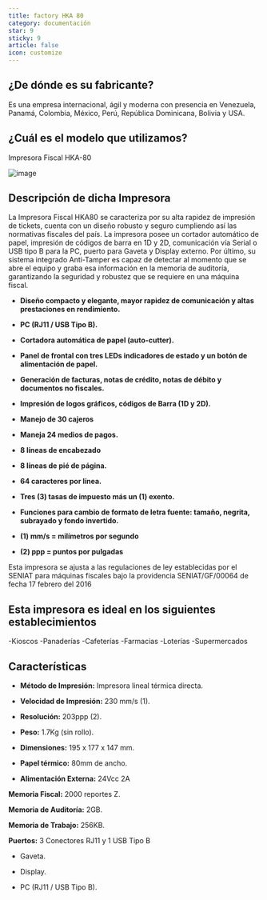 ```yaml
---
title: factory HKA 80
category: documentación
star: 9
sticky: 9
article: false
icon: customize
---
```



**¿De dónde es su fabricante?**
--

Es una empresa internacional, ágil y moderna con presencia en Venezuela, Panamá, Colombia, México, Perú, República Dominicana, Bolivia y USA. 

**¿Cuál es el modelo que utilizamos?**
-

 Impresora Fiscal HKA-80

 ![image](https://thefactoryhka.com/tfhkaBancoImagenesSitesNew/public/productos/hka80/images/15v_hka80medium.jpg)


 **Descripción de dicha Impresora**
 -

 La Impresora Fiscal HKA80 se caracteriza por su alta rapidez de impresión de tickets, cuenta con un diseño robusto y seguro cumpliendo así las normativas fiscales del país. La impresora posee un cortador automático de papel, impresión de códigos de barra en 1D y 2D, comunicación vía Serial o USB tipo B para la PC, puerto para Gaveta y Display externo. Por último, su sistema integrado Anti-Tamper es capaz de detectar al momento que se abre el equipo y graba esa información en la memoria de auditoría, garantizando la seguridad y robustez que se requiere en una máquina fiscal.

- **Diseño compacto y elegante, mayor rapidez de comunicación y altas prestaciones en rendimiento.**

- **PC (RJ11 / USB Tipo B).**

- **Cortadora automática de papel (auto-cutter).**	

- **Panel de frontal con tres LEDs indicadores de estado y un botón de alimentación de papel.**	 

- **Generación de facturas, notas de crédito, notas de débito y documentos no fiscales.**	 

- **Impresión de logos gráficos, códigos de Barra (1D y 2D).**	

- **Manejo de 30 cajeros**	 

- **Maneja 24 medios de pagos.**	 

- **8 líneas de encabezado**	 

- **8 líneas de pié de página.**	 

- **64 caracteres por línea.**	 

- **Tres (3) tasas de impuesto más un (1) exento.**	 

- **Funciones para cambio de formato de letra fuente: tamaño, negrita, subrayado y fondo invertido.**	 

- **(1) mm/s = milímetros por segundo** 

- **(2) ppp = puntos por pulgadas**

Esta impresora se ajusta a las regulaciones de ley establecidas por el SENIAT para máquinas fiscales bajo la providencia SENIAT/GF/00064 de fecha 17 febrero del 2016

**Esta impresora es ideal en los siguientes establecimientos**
-

-Kioscos
-Panaderías
-Cafeterías
-Farmacias
-Loterías
-Supermercados 

**Características**
-

- **Método de Impresión:**	Impresora lineal térmica directa.

- **Velocidad de Impresión:**	230 mm/s (1).

- **Resolución:** 	203ppp (2).

- **Peso:** 	1.7Kg (sin rollo).

- **Dimensiones:**	195 x 177 x 147 mm.

- **Papel térmico:**	80mm de ancho.

- **Alimentación Externa:** 	24Vcc 2A

**Memoria Fiscal:** 	2000 reportes Z.

**Memoria de Auditoría:**	2GB.

**Memoria de Trabajo:**	256KB.

**Puertos:**
3 Conectores RJ11 y 1 USB Tipo B
 	
* Gaveta.
 	
* Display.
 	
* PC (RJ11 / USB Tipo B).


